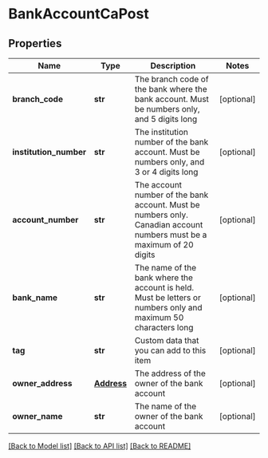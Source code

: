 # BankAccountCaPost

## Properties
Name | Type | Description | Notes
------------ | ------------- | ------------- | -------------
**branch_code** | **str** | The branch code of the bank where the bank account. Must be numbers only, and 5 digits long | [optional] 
**institution_number** | **str** | The institution number of the bank account. Must be numbers only, and 3 or 4 digits long | [optional] 
**account_number** | **str** | The account number of the bank account. Must be numbers only. Canadian account numbers must be a maximum of 20 digits | [optional] 
**bank_name** | **str** | The name of the bank where the account is held. Must be letters or numbers only and maximum 50 characters long | [optional] 
**tag** | **str** | Custom data that you can add to this item | [optional] 
**owner_address** | [**Address**](Address.md) | The address of the owner of the bank account | [optional] 
**owner_name** | **str** | The name of the owner of the bank account | [optional] 

[[Back to Model list]](../README.md#documentation-for-models) [[Back to API list]](../README.md#documentation-for-api-endpoints) [[Back to README]](../README.md)


